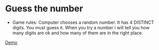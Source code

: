 # Guess the number

- Game rules: Computer chooses a random number. It has 4 DISTINCT digits. You must guess it. When you try a number I will tell you how many digits are ok and how many of them are in the right place.

<a href="https://contactmajidsyed.github.io/CodeSample/">Demo</a>